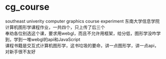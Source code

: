 # cg_course
southeast univerity computer graphics course experiment 
东南大学信息学院计算机图形学课程作业，一共四个，只上传了后三个  
奉劝各位别选这个课，要求用webgl，而且不允许用框架，给分低，图形学没咋学到，学到一堆webgl的api和JavaScript  
课程书籍是交互式计算机图形学，这书垃圾的要命，讲一点图形学，讲一点api，对新手很不友好  
